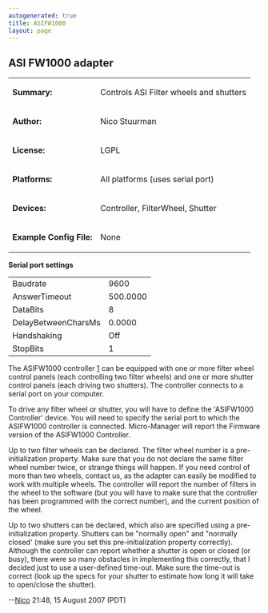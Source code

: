 ```yaml
---
autogenerated: true
title: ASIFW1000
layout: page
---
```


## ASI FW1000 adapter

<table>
<tr>
<td markdown="1">

**Summary:**

</td>
<td markdown="1">

Controls ASI Filter wheels and shutters

</td>
</tr>
<tr>
<td markdown="1">

**Author:**

</td>
<td markdown="1">

Nico Stuurman

</td>
</tr>
<tr>
<td markdown="1">

**License:**

</td>
<td markdown="1">

LGPL

</td>
</tr>
<tr>
<td markdown="1">

**Platforms:**

</td>
<td markdown="1">

All platforms (uses serial port)

</td>
</tr>
<tr>
<td markdown="1">

**Devices:**

</td>
<td markdown="1">

Controller, FilterWheel, Shutter

</td>
</tr>
<tr>
<td markdown="1">

**Example Config File:**

</td>
<td markdown="1">

None

</td>
</tr>
</table>

**Serial port settings**

|                     |          |
|---------------------|----------|
| Baudrate            | 9600     |
| AnswerTimeout       | 500.0000 |
| DataBits            | 8        |
| DelayBetweenCharsMs | 0.0000   |
| Handshaking         | Off      |
| StopBits            | 1        |

The ASIFW1000 controller
[1](http://www.asiimaging.com/products/illumination-control/fw-1000-high-speed-filter-wheel/)
can be equipped with one or more filter wheel control panels (each
controlling two filter wheels) and one or more shutter control panels
(each driving two shutters). The controller connects to a serial port on
your computer.

To drive any filter wheel or shutter, you will have to define the
'ASIFW1000 Controller' device. You will need to specify the serial port
to which the ASIFW1000 controller is connected. Micro-Manager will
report the Firmware version of the ASIFW1000 Controller.

Up to two filter wheels can be declared. The filter wheel number is a
pre-initialization property. Make sure that you do not declare the same
filter wheel number twice, or strange things will happen. If you need
control of more than two wheels, contact us, as the adapter can easily
be modified to work with multiple wheels. The controller will report the
number of filters in the wheel to the software (but you will have to
make sure that the controller has been programmed with the correct
number), and the current position of the wheel.

Up to two shutters can be declared, which also are specified using a
pre-initialization property. Shutters can be "normally open" and
"normally closed' (make sure you set this pre-initialization property
correctly). Although the controller can report whether a shutter is open
or closed (or busy), there were so many obstacles in implementing this
correctly, that I decided just to use a user-defined time-out. Make sure
the time-out is correct (look up the specs for your shutter to estimate
how long it will take to open/close the shutter).

--[Nico](/users/Nico "wikilink") 21:48, 15 August 2007 (PDT)

